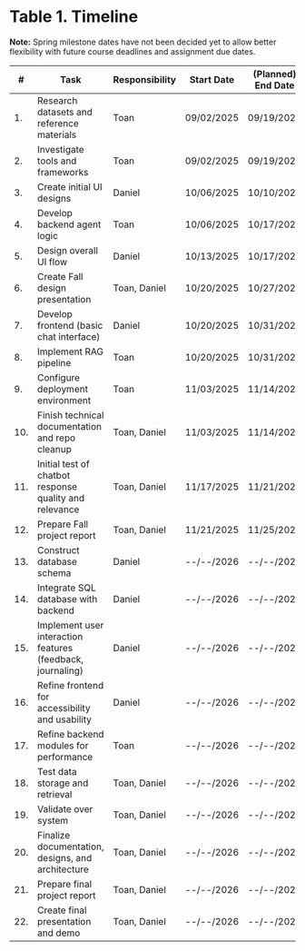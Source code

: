 # Table 1. Timeline
**Note:** Spring milestone dates have not been decided yet to allow better flexibility with future course deadlines and assignment due dates.

| #   | Task       | Responsibility | Start Date | (Planned) End Date | Associated Milestone 
| --- | ---------- | -------------- | ---------- | ------------------ | --------- 
| 1.  | Research datasets and reference materials | Toan | 09/02/2025 | 09/19/2025 | F1 
| 2.  | Investigate tools and frameworks | Toan | 09/02/2025 | 09/19/2025 | F1 
| 3.  | Create initial UI designs | Daniel | 10/06/2025 | 10/10/2025 | F3 
| 4.  | Develop backend agent logic | Toan | 10/06/2025 | 10/17/2025 | F2
| 5.  | Design overall UI flow | Daniel | 10/13/2025 | 10/17/2025 | F3 
| 6.  | Create Fall design presentation | Toan, Daniel | 10/20/2025 | 10/27/2025 | F4
| 7.  | Develop frontend (basic chat interface) | Daniel | 10/20/2025 | 10/31/2025 | F3
| 8.  | Implement RAG pipeline | Toan | 10/20/2025 | 10/31/2025 | F2
| 9.  | Configure deployment environment | Toan | 11/03/2025 | 11/14/2025 | F5
| 10. | Finish technical documentation and repo cleanup | Toan, Daniel | 11/03/2025 | 11/14/2025 | F6
| 11. | Initial test of chatbot response quality and relevance | Toan, Daniel | 11/17/2025 | 11/21/2025 | F5
| 12. | Prepare Fall project report | Toan, Daniel | 11/21/2025 | 11/25/2025 | F7
| 13. | Construct database schema | Daniel | --/--/2026 | --/--/2026 | S1
| 14. | Integrate SQL database with backend | Daniel | --/--/2026 | --/--/2026 | S1
| 15. | Implement user interaction features (feedback, journaling) | Daniel | --/--/2026 | --/--/2026 | S1
| 16. | Refine frontend for accessibility and usability | Daniel | --/--/2026 | --/--/2026 | S2 
| 17. | Refine backend modules for performance | Toan | --/--/2026 | --/--/2026 | S2
| 18. | Test data storage and retrieval | Toan, Daniel | --/--/2026 | --/--/2026 | S3
| 19. | Validate over system | Toan, Daniel | --/--/2026 | --/--/2026 | S3
| 20. | Finalize documentation, designs, and architecture | Toan, Daniel | --/--/2026 | --/--/2026 | S4
| 21. | Prepare final project report | Toan, Daniel | --/--/2026 | --/--/2026 | S5
| 22. | Create final presentation and demo | Toan, Daniel | --/--/2026 | --/--/2026 | S6
